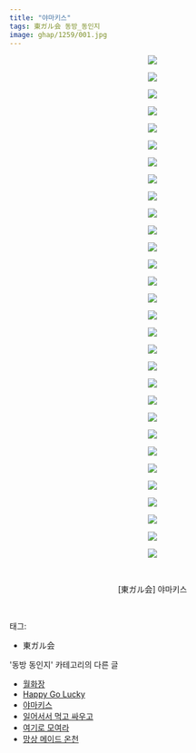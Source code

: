 ```yaml
---
title: "야마키스"
tags: 東ガル会 동방_동인지
image: ghap/1259/001.jpg
---
```

<div class="article">
<p style="text-align: center; clear: none; float: none;"><img src="{{ site.nasurl }}/ghap/1259/001.jpg"/></p>
<p style="text-align: center; clear: none; float: none;"><img src="{{ site.nasurl }}/ghap/1259/002.jpg"/></p>
<p style="text-align: center; clear: none; float: none;"><img src="{{ site.nasurl }}/ghap/1259/003.jpg"/></p>
<p style="text-align: center; clear: none; float: none;"><img src="{{ site.nasurl }}/ghap/1259/004.jpg"/></p>
<p style="text-align: center; clear: none; float: none;"><img src="{{ site.nasurl }}/ghap/1259/005.jpg"/></p>
<p style="text-align: center; clear: none; float: none;"><img src="{{ site.nasurl }}/ghap/1259/006.jpg"/></p>
<p style="text-align: center; clear: none; float: none;"><img src="{{ site.nasurl }}/ghap/1259/007.jpg"/></p>
<p style="text-align: center; clear: none; float: none;"><img src="{{ site.nasurl }}/ghap/1259/008.jpg"/></p>
<p style="text-align: center; clear: none; float: none;"><img src="{{ site.nasurl }}/ghap/1259/009.jpg"/></p>
<p style="text-align: center; clear: none; float: none;"><img src="{{ site.nasurl }}/ghap/1259/010.jpg"/></p>
<p style="text-align: center; clear: none; float: none;"><img src="{{ site.nasurl }}/ghap/1259/011.jpg"/></p>
<p style="text-align: center; clear: none; float: none;"><img src="{{ site.nasurl }}/ghap/1259/012.jpg"/></p>
<p style="text-align: center; clear: none; float: none;"><img src="{{ site.nasurl }}/ghap/1259/013.jpg"/></p>
<p style="text-align: center; clear: none; float: none;"><img src="{{ site.nasurl }}/ghap/1259/014.jpg"/></p>
<p style="text-align: center; clear: none; float: none;"><img src="{{ site.nasurl }}/ghap/1259/015.jpg"/></p>
<p style="text-align: center; clear: none; float: none;"><img src="{{ site.nasurl }}/ghap/1259/016.jpg"/></p>
<p style="text-align: center; clear: none; float: none;"><img src="{{ site.nasurl }}/ghap/1259/017.jpg"/></p>
<p style="text-align: center; clear: none; float: none;"><img src="{{ site.nasurl }}/ghap/1259/018.jpg"/></p>
<p style="text-align: center; clear: none; float: none;"><img src="{{ site.nasurl }}/ghap/1259/019.jpg"/></p>
<p style="text-align: center; clear: none; float: none;"><img src="{{ site.nasurl }}/ghap/1259/020.jpg"/></p>
<p style="text-align: center; clear: none; float: none;"><img src="{{ site.nasurl }}/ghap/1259/021.jpg"/></p>
<p style="text-align: center; clear: none; float: none;"><img src="{{ site.nasurl }}/ghap/1259/022.jpg"/></p>
<p style="text-align: center; clear: none; float: none;"><img src="{{ site.nasurl }}/ghap/1259/023.jpg"/></p>
<p style="text-align: center; clear: none; float: none;"><img src="{{ site.nasurl }}/ghap/1259/024.jpg"/></p>
<p style="text-align: center; clear: none; float: none;"><img src="{{ site.nasurl }}/ghap/1259/025.jpg"/></p>
<p style="text-align: center; clear: none; float: none;"><img src="{{ site.nasurl }}/ghap/1259/026.jpg"/></p>
<p style="text-align: center; clear: none; float: none;"><img src="{{ site.nasurl }}/ghap/1259/027.jpg"/></p>
<p style="text-align: center; clear: none; float: none;"><img src="{{ site.nasurl }}/ghap/1259/028.jpg"/></p>
<p style="text-align: center; clear: none; float: none;"><img src="{{ site.nasurl }}/ghap/1259/029.jpg"/></p>
<p style="text-align: center; clear: none; float: none;"><img src="{{ site.nasurl }}/ghap/1259/030.jpg"/></p>
<p style="text-align: center; clear: none; float: none;"><br/></p>
<p style="text-align: center; clear: none; float: none;">[東ガル会] 야마키스</p>
<p><br/></p>
</div><div class="tagTrail">
<p>태그: </p>
<ul>
<li>東ガル会</li>
</ul>
</div><div class="another">
<p>'동방 동인지' 카테고리의 다른 글</p>
<ul>
<li><a href="/2016-07-31-ghap_1262">월화장</a></li>
<li><a href="/2016-07-31-ghap_1260">Happy Go Lucky</a></li>
<li><a href="/2016-07-31-ghap_1259">야마키스</a></li>
<li><a href="/2016-07-31-ghap_1257">일어서서 먹고 싸우고</a></li>
<li><a href="/2016-07-31-ghap_1256">여기로 모여라</a></li>
<li><a href="/2016-07-31-ghap_1255">망상 메이드 온천</a></li>
</ul>
</div><div class="cb_module cb_fluid">
<div class="cb_wrt cb_profile">
</div><!-- commentList close -->
</div>